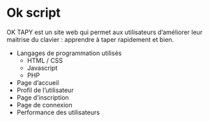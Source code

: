 # Ok script

OK TAPY est un site web qui permet aux utilisateurs d’améliorer leur maitrise du clavier : apprendre à taper rapidement et bien.

- Langages de programmation utilisés
    - HTML / CSS
    - Javascript
    - PHP
- Page d’accueil
- Profil de l’utilisateur
- Page d’inscription
- Page de connexion
- Performance des utilisateurs
